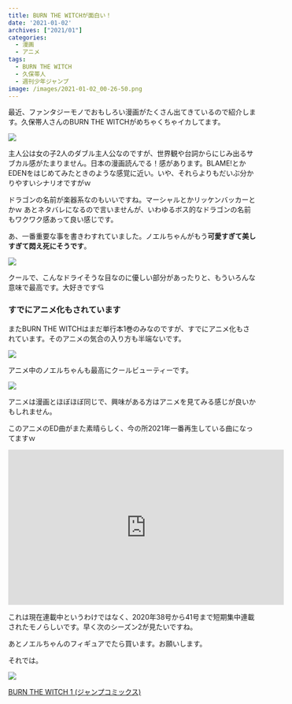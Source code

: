 ```yaml
---
title: BURN THE WITCHが面白い！
date: '2021-01-02'
archives: ["2021/01"]
categories:
  - 漫画
  - アニメ
tags:
  - BURN THE WITCH
  - 久保帯人
  - 週刊少年ジャンプ
image: /images/2021-01-02_00-26-50.png
---
```

最近、ファンタジーモノでおもしろい漫画がたくさん出てきているので紹介します。久保帯人さんのBURN THE WITCHがめちゃくちゃイカしてます。

![](/images/2021-01-02_00-49-30.png)

主人公は女の子2人のダブル主人公なのですが、世界観や台詞からにじみ出るサブカル感がたまりません。日本の漫画読んでる！感があります。BLAME!とかEDENをはじめてみたときのような感覚に近い。いや、それらよりもだいぶ分かりやすいシナリオですがｗ

ドラゴンの名前が楽器系なのもいいですね。マーシャルとかリッケンバッカーとかｗ あとネタバレになるので言いませんが、いわゆるボス的なドラゴンの名前もワクワク感あって良い感じです。

あ、一番重要な事を書きわすれていました。ノエルちゃんがもう**可愛すぎて美しすぎて悶え死にそうです**。

![](/images/2021-01-02_00-56-34.png)

クールで、こんなドライそうな目なのに優しい部分があったりと、もういろんな意味で最高です。大好きです💘

### すでにアニメ化もされています

またBURN THE WITCHはまだ単行本1巻のみなのですが、すでにアニメ化もされています。そのアニメの気合の入り方も半端ないです。

![](/images/2021-01-02_00-54-43.png)

アニメ中のノエルちゃんも最高にクールビューティーです。

![](/images/burn_the_witch_anime.png)

アニメは漫画とほぼほぼ同じで、興味がある方はアニメを見てみる感じが良いかもしれません。

このアニメのED曲がまた素晴らしく、今の所2021年一番再生している曲になってますｗ

<iframe width="560" height="315" src="https://www.youtube.com/embed/ascVOSEag3c" frameborder="0" allow="accelerometer; autoplay; clipboard-write; encrypted-media; gyroscope; picture-in-picture" allowfullscreen></iframe>

これは現在連載中というわけではなく、2020年38号から41号まで短期集中連載されたモノらしいです。早く次のシーズン2が見たいですね。

あとノエルちゃんのフィギュアでたら買います。お願いします。

それでは。

<div class="amazfy">
<a href="https://www.amazon.co.jp/dp/4088824288?tag=t4traw-22">
<img src="https://ws-fe.amazon-adsystem.com/widgets/q?_encoding=UTF8&ASIN=4088824288&Format=_SL250_&ID=AsinImage&MarketPlace=JP&ServiceVersion=20070822&WS=1&tag=t4traw-22&language=ja_JP">
<p>BURN THE WITCH 1 (ジャンプコミックス)</p>
</a>
</div>